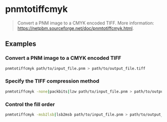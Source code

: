 # pnmtotiffcmyk

> Convert a PNM image to a CMYK encoded TIFF. More information: <https://netpbm.sourceforge.net/doc/pnmtotiffcmyk.html>.

## Examples

### Convert a PNM image to a CMYK encoded TIFF

```bash
pnmtotiffcmyk path/to/input_file.pnm > path/to/output_file.tiff
```

### Specify the TIFF compression method

```bash
pnmtotiffcmyk -none|packbits|lzw path/to/input_file.pnm > path/to/output_file.tiff
```

### Control the fill order

```bash
pnmtotiffcmyk -msb2lsb|lsb2msb path/to/input_file.pnm > path/to/output_file.tiff
```
